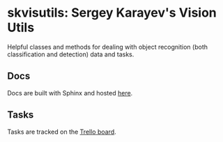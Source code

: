 # skvisutils: Sergey Karayev's Vision Utils

Helpful classes and methods for dealing with object recognition (both classification and detection) data and tasks.

## Docs

Docs are built with Sphinx and hosted [here][1].

## Tasks

Tasks are tracked on the [Trello board][2].

[1]: #TODO
[2]: https://trello.com/board/skvisutils/510f24f4d39ba1e30a004e34